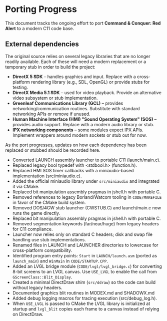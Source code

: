 # Porting Progress

This document tracks the ongoing effort to port **Command & Conquer: Red Alert** to a modern C11 code base.

## External dependencies

The original source relies on several legacy libraries that are no longer readily available. Each of these will need a modern replacement or a temporary stub in order to build the project:

- **DirectX 5 SDK** – handles graphics and input. Replace with a cross-platform rendering library (e.g., SDL, OpenGL) or provide stubs for testing.
- **DirectX Media 5.1 SDK** – used for video playback. Provide an alternative video subsystem or stub implementation.
- **Greenleaf Communications Library (GCL)** – provides networking/communication routines. Substitute with standard networking APIs or remove if unused.
- **Human Machine Interface (HMI) "Sound Operating System" (SOS)** – provides audio support. Replace with a modern audio library or stub.
- **IPX networking components** – some modules expect IPX APIs. Implement wrappers around modern sockets or stub out for now.

As the port progresses, updates on how each dependency has been replaced or stubbed should be recorded here.
- Converted LAUNCH assembly launcher to portable C11 (launch/main.c).
- Replaced legacy bool typedef with <stdbool.h> (function.h).
- Replaced HMI SOS timer callbacks with a miniaudio-based implementation (src/miniaudio.c).
- Added the official miniaudio library under `src/miniaudio` and integrated it via CMake.
- Replaced bit manipulation assembly pragmas in jshell.h with portable C.
- Removed references to legacy Borland/Watcom tooling in `CODE/MAKEFILE` in favor of the CMake build system.
- Removed DOS/4GW stub launcher (CWSTUB.C) and launch/main.c now runs the game directly.
- Replaced bit manipulation assembly pragmas in jshell.h with portable C.
- Removed segmentation keywords (far/near/huge) from legacy headers for C11 compliance.
- Launcher now relies only on standard C headers; disk and swap file handling use stub implementations.
- Renamed files in LAUNCH and LAUNCHER directories to lowercase for cross-platform compatibility.
- Identified program entry points: `Start` in `LAUNCH/launch.asm` (ported as `launch_main`) and `WinMain` in `CODE/STARTUP.CPP`.
- Added an LVGL bridge module (`CODE/lvgl/lvgl_bridge.c`) for converting 8-bit screens to an LVGL canvas. Use `USE_LVGL` to enable the call from `GScreenClass::Blit_Display`.
- Created a minimal DirectDraw shim (`src/ddraw`) so the code can build without legacy headers.
- Documented graphics blit routines in MODEX.md and SHADOWX.md
- Added debug logging macros for tracing execution (src/debug_log.h).
- When `USE_LVGL` is passed to CMake the LVGL library is initialized at startup
  and `lvgl_blit` copies each frame to a canvas instead of relying on DirectDraw.
